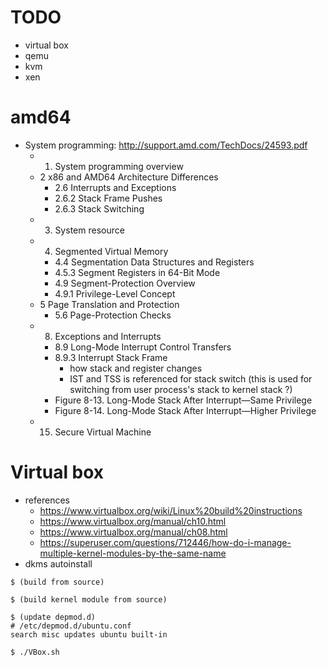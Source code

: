 <!--
{
  "title": "Virtualization",
  "date": "2017-05-10T13:49:57+09:00",
  "category": "",
  "tags": ["linux"],
  "draft": true
}
-->

# TODO

- virtual box
- qemu
- kvm
- xen


# amd64

- System programming: http://support.amd.com/TechDocs/24593.pdf
  - 1. System programming overview
  - 2 x86 and AMD64 Architecture Differences
    - 2.6 Interrupts and Exceptions
    - 2.6.2 Stack Frame Pushes
    - 2.6.3 Stack Switching
  - 3. System resource
  - 4. Segmented Virtual Memory
    - 4.4 Segmentation Data Structures and Registers
    - 4.5.3 Segment Registers in 64-Bit Mode
    - 4.9 Segment-Protection Overview
    - 4.9.1 Privilege-Level Concept
  - 5 Page Translation and Protection
    - 5.6 Page-Protection Checks
  - 8. Exceptions and Interrupts
    - 8.9 Long-Mode Interrupt Control Transfers
    - 8.9.3 Interrupt Stack Frame
      - how stack and register changes
      - IST and TSS is referenced for stack switch
        (this is used for switching from user process's stack to kernel stack ?)
    - Figure 8-13. Long-Mode Stack After Interrupt—Same Privilege
    - Figure 8-14. Long-Mode Stack After Interrupt—Higher Privilege
  - 15. Secure Virtual Machine


# Virtual box

- references
  - https://www.virtualbox.org/wiki/Linux%20build%20instructions
  - https://www.virtualbox.org/manual/ch10.html
  - https://www.virtualbox.org/manual/ch08.html
  - https://superuser.com/questions/712446/how-do-i-manage-multiple-kernel-modules-by-the-same-name
- dkms autoinstall

```
$ (build from source)

$ (build kernel module from source)

$ (update depmod.d)
# /etc/depmod.d/ubuntu.conf
search misc updates ubuntu built-in

$ ./VBox.sh
```
